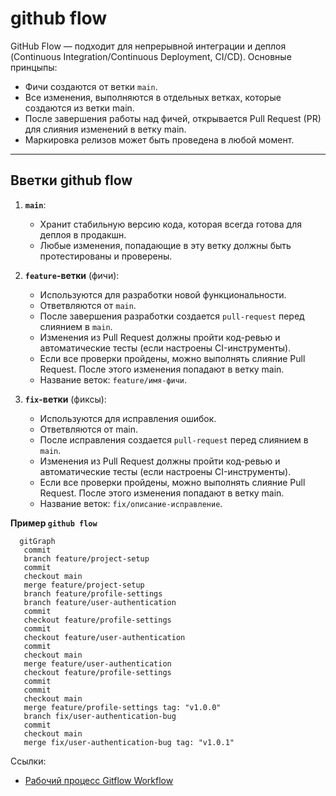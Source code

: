 # github flow

GitHub Flow — подходит для непрерывной интеграции и деплоя (Continuous Integration/Continuous Deployment, CI/CD). Основные принцыпы:
  - Фичи создаются от ветки `main`.
  - Все изменения, выполняются в отдельных ветках, которые создаются из ветки main.
  - После завершения работы над фичей, открывается Pull Request (PR) для слияния изменений в ветку main.
  - Маркировка релизов может быть проведена в любой момент.
---

## Вветки github flow
1. **`main`**:
   - Хранит стабильную версию кода, которая всегда готова для деплоя в продакшн.
   - Любые изменения, попадающие в эту ветку должны быть протестированы и проверены.

2. **`feature`-ветки** (фичи):
   - Используются для разработки новой функциональности.
   - Ответвляются от `main`.
   - После завершения разработки создается `pull-request` перед слиянием в `main`.
   - Изменения из Pull Request должны пройти код-ревью и автоматические тесты (если настроены CI-инструменты).
   - Если все проверки пройдены, можно выполнять слияние Pull Request. После этого изменения попадают в ветку main.
   - Название веток: `feature/имя-фичи`.

5. **`fix`-ветки** (фиксы):
   - Используются для исправления ошибок.
   - Ответвляются от main.
   - После исправления создается `pull-request` перед слиянием в `main`.
   - Изменения из Pull Request должны пройти код-ревью и автоматические тесты (если настроены CI-инструменты).
   - Если все проверки пройдены, можно выполнять слияние Pull Request. После этого изменения попадают в ветку main.
   - Название веток: `fix/описание-исправление`.

**Пример `github flow`**
```mermaid
  gitGraph
   commit
   branch feature/project-setup
   commit
   checkout main
   merge feature/project-setup
   branch feature/profile-settings
   branch feature/user-authentication
   commit
   checkout feature/profile-settings
   commit
   checkout feature/user-authentication
   commit
   checkout main
   merge feature/user-authentication
   checkout feature/profile-settings
   commit
   commit
   checkout main
   merge feature/profile-settings tag: "v1.0.0"
   branch fix/user-authentication-bug
   commit
   checkout main
   merge fix/user-authentication-bug tag: "v1.0.1"
```

Ссылки:

- [Рабочий процесс Gitflow Workflow](https://www.atlassian.com/ru/git/tutorials/comparing-workflows/gitflow-workflow#:~:text=Git-flow%20—%20это%20устаревшая%20версия,стратегией%20управления%20ветками%20в%20Git.)
